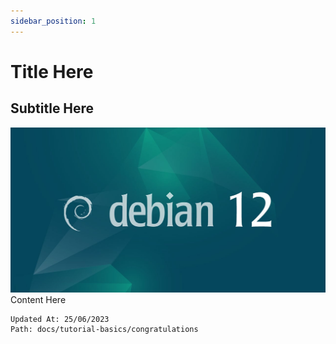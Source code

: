 ```yaml
---
sidebar_position: 1
---
```


# Title Here
## Subtitle Here

![image](../../static/img/debian-12.jpg)
Content Here

```
Updated At: 25/06/2023
Path: docs/tutorial-basics/congratulations
```
